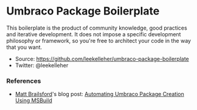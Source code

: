 # Umbraco Package Boilerplate

This boilerplate is the product of community knowledge, good practices and iterative development. It does not impose a specific development philosophy or framework, so you're free to architect your code in the way that you want.

* Source: https://github.com/leekelleher/umbraco-package-boilerplate
* Twitter: @leekelleher

### References

* [Matt Brailsford](https://github.com/mattbrailsford)'s blog post: [Automating Umbraco Package Creation Using MSBuild](http://blog.mattbrailsford.com/2010/11/13/automating-umbraco-package-creation-using-msbuild/)